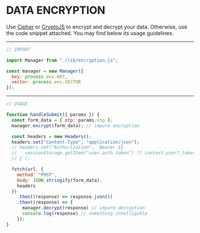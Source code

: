 # DATA ENCRYPTION

Use [Cipher](https://www.npmjs.com/package/@ibnlanre/cipher) or [CryptoJS](https://www.npmjs.com/package/crypto-js) to encrypt and decrypt your data. 
Otherwise, use the code snippet attached. You may find below its usage guidelines.

---

```js
// IMPORT

import Manager from "./lib/encryption.js";

const manager = new Manager({ 
  key: process.env.KEY, 
  vector: process.env.VECTOR
});
```

---

```js
// USAGE

function handleSubmit({ params }) {
  const form_data = { otp: params.otp };
  manager.encrypt(form_data); // impure encryption

  const headers = new Headers();
  headers.set("Content-Type", "application/json");
  // headers.set("Authorization", `Bearer ${
  //   sessionStorage.getItem("user.auth.token") ?? context.user?.token
  // }`);

  fetch(url, {
    method: "POST",
    body: JSON.stringify(form_data),
    headers
  })
    .then((response) => response.json())
    .then((response) => {
      manager.decrypt(response) // impure decryption
      console.log(response) // something intelligible
    });
}
```